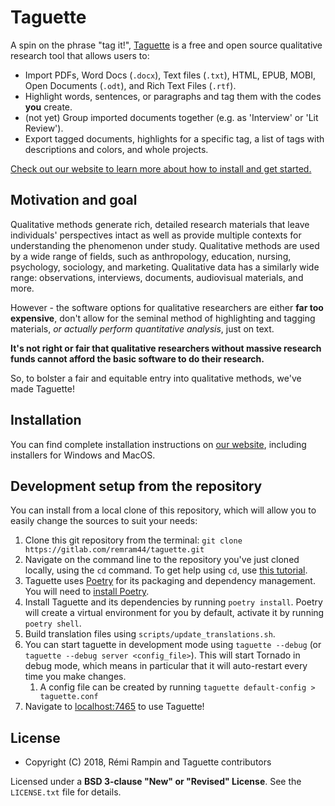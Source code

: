 Taguette
========

A spin on the phrase "tag it!", [Taguette](https://www.taguette.org/) is a free and open source qualitative research tool that allows users to:

+ Import PDFs, Word Docs (`.docx`), Text files (`.txt`), HTML, EPUB, MOBI, Open Documents (`.odt`), and Rich Text Files (`.rtf`).
+ Highlight words, sentences, or paragraphs and tag them with the codes **you** create.
+ (not yet) Group imported documents together (e.g. as 'Interview' or 'Lit Review').
+ Export tagged documents, highlights for a specific tag, a list of tags with descriptions and colors, and whole projects.

[Check out our website to learn more about how to install and get started.](https://www.taguette.org/)

Motivation and goal
-------------------

Qualitative methods generate rich, detailed research materials that leave individuals' perspectives intact as well as provide multiple contexts for understanding the phenomenon under study. Qualitative methods are used by a wide range of fields, such as anthropology, education, nursing, psychology, sociology, and marketing. Qualitative data has a similarly wide range: observations, interviews, documents, audiovisual materials, and more.

However - the software options for qualitative researchers are either **far too expensive**, don't allow for the seminal method of highlighting and tagging materials, *or actually perform quantitative analysis*, just on text.

**It's not right or fair that qualitative researchers without massive research funds cannot afford the basic software to do their research.**

So, to bolster a fair and equitable entry into qualitative methods, we've made Taguette!

Installation
------------

You can find complete installation instructions on [our website](https://www.taguette.org/install.html), including installers for Windows and MacOS.

Development setup from the repository
-------------------------------------

You can install from a local clone of this repository, which will allow you to easily change the sources to suit your needs:

1. Clone this git repository from the terminal: `git clone https://gitlab.com/remram44/taguette.git`
2. Navigate on the command line to the repository you've just cloned locally, using the `cd` command. To get help using `cd`, use [this tutorial](https://swcarpentry.github.io/shell-novice/02-filedir/index.html).
3. Taguette uses [Poetry](https://python-poetry.org/) for its packaging and dependency management. You will need to [install Poetry](https://python-poetry.org/docs/#installation).
4. Install Taguette and its dependencies by running `poetry install`. Poetry will create a virtual environment for you by default, activate it by running `poetry shell`.
5. Build translation files using `scripts/update_translations.sh`.
6. You can start taguette in development mode using `taguette --debug` (or `taguette --debug server <config_file>`). This will start Tornado in debug mode, which means in particular that it will auto-restart every time you make changes. 
   1. A config file can be created by running `taguette default-config > taguette.conf`
7. Navigate to [localhost:7465](http://localhost:7465/) to use Taguette!

License
-------

* Copyright (C) 2018, Rémi Rampin and Taguette contributors

Licensed under a **BSD 3-clause "New" or "Revised" License**. See the `LICENSE.txt` file for details.
